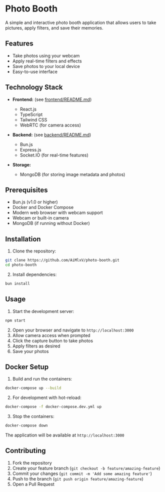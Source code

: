 # Photo Booth

A simple and interactive photo booth application that allows users to take pictures, apply filters, and save their memories.

## Features

- Take photos using your webcam
- Apply real-time filters and effects
- Save photos to your local device
- Easy-to-use interface

## Technology Stack

- **Frontend:** (see [frontend/README.md](frontend/README.md))
  - React.js
  - TypeScript
  - Tailwind CSS
  - WebRTC (for camera access)

- **Backend:** (see [backend/README.md](backend/README.md))
  - Bun.js
  - Express.js
  - Socket.IO (for real-time features)

- **Storage:**
  - MongoDB (for storing image metadata and photos)

## Prerequisites

- Bun.js (v1.0 or higher)
- Docker and Docker Compose
- Modern web browser with webcam support
- Webcam or built-in camera
- MongoDB (if running without Docker)

## Installation

1. Clone the repository:
```bash
git clone https://github.com/AiMlxV/photo-booth.git
cd photo-booth
```

2. Install dependencies:
```bash
bun install
```

## Usage

1. Start the development server:
```bash
npm start
```

2. Open your browser and navigate to `http://localhost:3000`
3. Allow camera access when prompted
4. Click the capture button to take photos
5. Apply filters as desired
6. Save your photos

## Docker Setup

1. Build and run the containers:
```bash
docker-compose up --build
```

2. For development with hot-reload:
```bash
docker-compose -f docker-compose.dev.yml up
```

3. Stop the containers:
```bash
docker-compose down
```

The application will be available at `http://localhost:3000`

## Contributing

1. Fork the repository
2. Create your feature branch (`git checkout -b feature/amazing-feature`)
3. Commit your changes (`git commit -m 'Add some amazing feature'`)
4. Push to the branch (`git push origin feature/amazing-feature`)
5. Open a Pull Request
